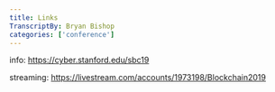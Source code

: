 ```yaml
---
title: Links
TranscriptBy: Bryan Bishop
categories: ['conference']
---
```


info: <https://cyber.stanford.edu/sbc19>

streaming: <https://livestream.com/accounts/1973198/Blockchain2019>
